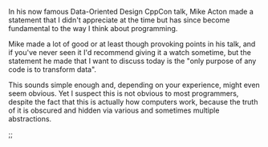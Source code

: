 In his now famous Data-Oriented Design CppCon talk, Mike Acton made a statement that I didn't appreciate at the time but has since become fundamental to the way I think about programming.

Mike made a lot of good or at least though provoking points in his talk, and if you've never seen it I'd recommend giving it a watch sometime, but the statement he made that I want to discuss today is the "only purpose of any code is to transform data".

This sounds simple enough and, depending on your experience, might even seem obvious. Yet I suspect this is not obvious to most programmers, despite the fact that this is actually how computers work, because the truth of it is obscured and hidden via various and sometimes multiple abstractions.

;;

